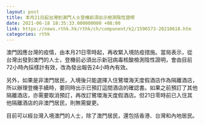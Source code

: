 ```yaml
---
layout: post
title: 本月21日起台灣到澳門人士登機前須出示檢測陰性證明
date: 2021-06-18 18:35:33.000000000 +08:00
link: https://news.rthk.hk/rthk/ch/component/k2/1596573-20210618.htm
categories: rthk
---
```


澳門因應台灣的疫情，由本月21日零時起，再收緊入境防疫措施。當局表示，從台灣出發到澳門的人士，登機前必須出示新冠病毒核酸檢測陰性證明，會由目前72小時內採樣計有效，改為發出報告24小時內有效。

另外，如果是非澳門居民，入境後只能選擇入住鷺環海天度假酒店作為隔離酒店，所以辦理登機手續時，要同時出示已預訂這間酒店的確認書。如果之前預訂了其他隔離酒店，亦需要取消預訂，再改訂鷺環海天度假酒店。但21日零時前已入住其他隔離酒店的非澳門居民，則無需變更。

目前可以經台灣入境澳門的人士，除了澳門居民，還包括香港、台灣和內地居民。
